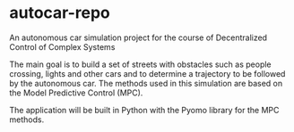 # autocar-repo
An autonomous car simulation project for the course of Decentralized Control of Complex Systems

The main goal is to build a set of streets with obstacles such as people crossing, lights and other cars and to determine a trajectory to be followed by the autonomous car. The methods used in this simulation are based on the Model Predictive Control (MPC).

The application will be built in Python with the Pyomo library for the MPC methods.
